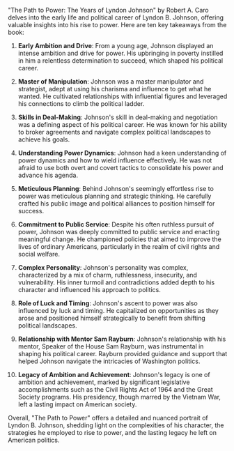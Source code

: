 "The Path to Power: The Years of Lyndon Johnson" by Robert A. Caro delves into the early life and political career of Lyndon B. Johnson, offering valuable insights into his rise to power. Here are ten key takeaways from the book:

1. **Early Ambition and Drive**: From a young age, Johnson displayed an intense ambition and drive for power. His upbringing in poverty instilled in him a relentless determination to succeed, which shaped his political career.

2. **Master of Manipulation**: Johnson was a master manipulator and strategist, adept at using his charisma and influence to get what he wanted. He cultivated relationships with influential figures and leveraged his connections to climb the political ladder.

3. **Skills in Deal-Making**: Johnson's skill in deal-making and negotiation was a defining aspect of his political career. He was known for his ability to broker agreements and navigate complex political landscapes to achieve his goals.

4. **Understanding Power Dynamics**: Johnson had a keen understanding of power dynamics and how to wield influence effectively. He was not afraid to use both overt and covert tactics to consolidate his power and advance his agenda.

5. **Meticulous Planning**: Behind Johnson's seemingly effortless rise to power was meticulous planning and strategic thinking. He carefully crafted his public image and political alliances to position himself for success.

6. **Commitment to Public Service**: Despite his often ruthless pursuit of power, Johnson was deeply committed to public service and enacting meaningful change. He championed policies that aimed to improve the lives of ordinary Americans, particularly in the realm of civil rights and social welfare.

7. **Complex Personality**: Johnson's personality was complex, characterized by a mix of charm, ruthlessness, insecurity, and vulnerability. His inner turmoil and contradictions added depth to his character and influenced his approach to politics.

8. **Role of Luck and Timing**: Johnson's ascent to power was also influenced by luck and timing. He capitalized on opportunities as they arose and positioned himself strategically to benefit from shifting political landscapes.

9. **Relationship with Mentor Sam Rayburn**: Johnson's relationship with his mentor, Speaker of the House Sam Rayburn, was instrumental in shaping his political career. Rayburn provided guidance and support that helped Johnson navigate the intricacies of Washington politics.

10. **Legacy of Ambition and Achievement**: Johnson's legacy is one of ambition and achievement, marked by significant legislative accomplishments such as the Civil Rights Act of 1964 and the Great Society programs. His presidency, though marred by the Vietnam War, left a lasting impact on American society.

Overall, "The Path to Power" offers a detailed and nuanced portrait of Lyndon B. Johnson, shedding light on the complexities of his character, the strategies he employed to rise to power, and the lasting legacy he left on American politics.
